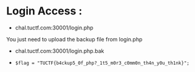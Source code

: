 # Login Access :
- chal.tuctf.com:30001/login.php

You just need to upload the backup file from login.php

- chal.tuctf.com:30001/login.php.bak

- `$flag = "TUCTF{b4ckup5_0f_php?_1t5_m0r3_c0mm0n_th4n_y0u_th1nk}";`
